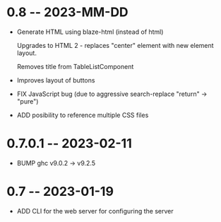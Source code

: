 # 0.8 -- 2023-MM-DD

  - Generate HTML using blaze-html (instead of html)

    Upgrades to HTML 2 - replaces "center" element with
    new element layout.

    Removes title from TableListComponent

  - Improves layout of buttons

  - FIX JavaScript bug (due to aggressive search-replace "return" -> "pure")

  - ADD posibility to reference multiple CSS files

# 0.7.0.1 -- 2023-02-11

  - BUMP ghc v9.0.2 -> v9.2.5

# 0.7 -- 2023-01-19

  - ADD CLI for the web server for configuring the server

